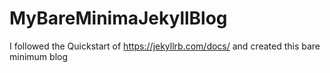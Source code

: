 # MyBareMinimaJekyllBlog
I followed the Quickstart of https://jekyllrb.com/docs/ and created this bare minimum blog
